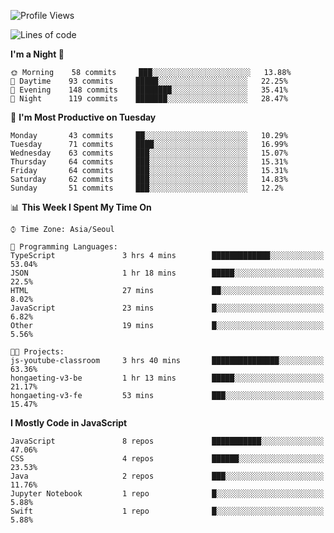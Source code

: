 <!--START_SECTION:waka-->
![Profile Views](http://img.shields.io/badge/Profile%20Views-0-blue)

![Lines of code](https://img.shields.io/badge/From%20Hello%20World%20I%27ve%20Written-92549%20lines%20of%20code-blue)

**I'm a Night 🦉** 

```text
🌞 Morning    58 commits     ███░░░░░░░░░░░░░░░░░░░░░░   13.88% 
🌆 Daytime    93 commits     █████░░░░░░░░░░░░░░░░░░░░   22.25% 
🌃 Evening    148 commits    ████████░░░░░░░░░░░░░░░░░   35.41% 
🌙 Night      119 commits    ███████░░░░░░░░░░░░░░░░░░   28.47%

```
📅 **I'm Most Productive on Tuesday** 

```text
Monday       43 commits     ██░░░░░░░░░░░░░░░░░░░░░░░   10.29% 
Tuesday      71 commits     ████░░░░░░░░░░░░░░░░░░░░░   16.99% 
Wednesday    63 commits     ███░░░░░░░░░░░░░░░░░░░░░░   15.07% 
Thursday     64 commits     ███░░░░░░░░░░░░░░░░░░░░░░   15.31% 
Friday       64 commits     ███░░░░░░░░░░░░░░░░░░░░░░   15.31% 
Saturday     62 commits     ███░░░░░░░░░░░░░░░░░░░░░░   14.83% 
Sunday       51 commits     ███░░░░░░░░░░░░░░░░░░░░░░   12.2%

```


📊 **This Week I Spent My Time On** 

```text
⌚︎ Time Zone: Asia/Seoul

💬 Programming Languages: 
TypeScript               3 hrs 4 mins        █████████████░░░░░░░░░░░░   53.04% 
JSON                     1 hr 18 mins        █████░░░░░░░░░░░░░░░░░░░░   22.5% 
HTML                     27 mins             ██░░░░░░░░░░░░░░░░░░░░░░░   8.02% 
JavaScript               23 mins             █░░░░░░░░░░░░░░░░░░░░░░░░   6.82% 
Other                    19 mins             █░░░░░░░░░░░░░░░░░░░░░░░░   5.56%

🐱‍💻 Projects: 
js-youtube-classroom     3 hrs 40 mins       ███████████████░░░░░░░░░░   63.36% 
hongaeting-v3-be         1 hr 13 mins        █████░░░░░░░░░░░░░░░░░░░░   21.17% 
hongaeting-v3-fe         53 mins             ███░░░░░░░░░░░░░░░░░░░░░░   15.47%

```

**I Mostly Code in JavaScript** 

```text
JavaScript               8 repos             ███████████░░░░░░░░░░░░░░   47.06% 
CSS                      4 repos             ██████░░░░░░░░░░░░░░░░░░░   23.53% 
Java                     2 repos             ███░░░░░░░░░░░░░░░░░░░░░░   11.76% 
Jupyter Notebook         1 repo              █░░░░░░░░░░░░░░░░░░░░░░░░   5.88% 
Swift                    1 repo              █░░░░░░░░░░░░░░░░░░░░░░░░   5.88%

```



<!--END_SECTION:waka-->
